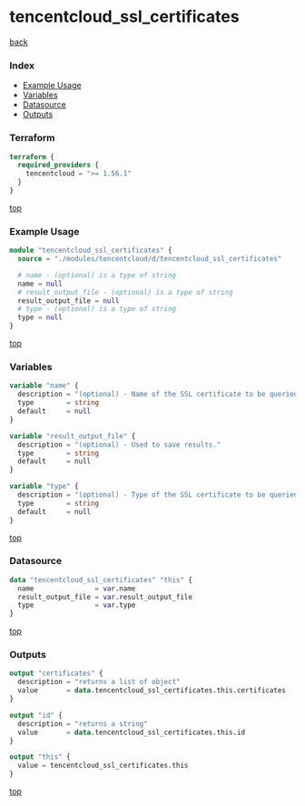 # tencentcloud_ssl_certificates

[back](../tencentcloud.md)

### Index

- [Example Usage](#example-usage)
- [Variables](#variables)
- [Datasource](#datasource)
- [Outputs](#outputs)

### Terraform

```terraform
terraform {
  required_providers {
    tencentcloud = ">= 1.56.1"
  }
}
```

[top](#index)

### Example Usage

```terraform
module "tencentcloud_ssl_certificates" {
  source = "./modules/tencentcloud/d/tencentcloud_ssl_certificates"

  # name - (optional) is a type of string
  name = null
  # result_output_file - (optional) is a type of string
  result_output_file = null
  # type - (optional) is a type of string
  type = null
}
```

[top](#index)

### Variables

```terraform
variable "name" {
  description = "(optional) - Name of the SSL certificate to be queried."
  type        = string
  default     = null
}

variable "result_output_file" {
  description = "(optional) - Used to save results."
  type        = string
  default     = null
}

variable "type" {
  description = "(optional) - Type of the SSL certificate to be queried. Available values includes: `CA` and `SVR`."
  type        = string
  default     = null
}
```

[top](#index)

### Datasource

```terraform
data "tencentcloud_ssl_certificates" "this" {
  name               = var.name
  result_output_file = var.result_output_file
  type               = var.type
}
```

[top](#index)

### Outputs

```terraform
output "certificates" {
  description = "returns a list of object"
  value       = data.tencentcloud_ssl_certificates.this.certificates
}

output "id" {
  description = "returns a string"
  value       = data.tencentcloud_ssl_certificates.this.id
}

output "this" {
  value = tencentcloud_ssl_certificates.this
}
```

[top](#index)
